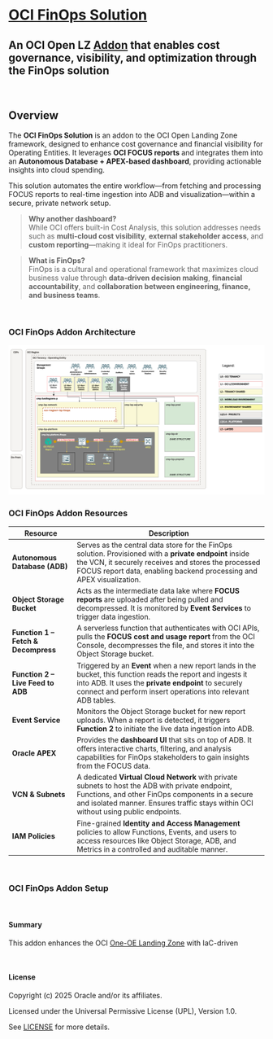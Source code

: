 # **[OCI FinOps Solution](#)**
## **An OCI Open LZ [Addon](#) that enables cost governance, visibility, and optimization through the FinOps solution**
&nbsp;
## **Overview**

The **OCI FinOps Solution** is an addon to the OCI Open Landing Zone framework, designed to enhance cost governance and financial visibility for Operating Entities. It leverages **OCI FOCUS reports** and integrates them into an **Autonomous Database + APEX-based dashboard**, providing actionable insights into cloud spending.

This solution automates the entire workflow—from fetching and processing FOCUS reports to real-time ingestion into ADB and visualization—within a secure, private network setup.

> **Why another dashboard?**  
> While OCI offers built-in Cost Analysis, this solution addresses needs such as **multi-cloud cost visibility**, **external stakeholder access**, and **custom reporting**—making it ideal for FinOps practitioners.

> **What is FinOps?**  
> FinOps is a cultural and operational framework that maximizes cloud business value through **data-driven decision making**, **financial accountability**, and **collaboration between engineering, finance, and business teams**.

&nbsp;

### OCI FinOps Addon Architecture

<img src="images/OCI_FinOps_Arch.png" width="900" height="value">

### OCI FinOps Addon Resources


| **Resource** | **Description** |
|--------------|------------------|
| **Autonomous Database (ADB)** | Serves as the central data store for the FinOps solution. Provisioned with a **private endpoint** inside the VCN, it securely receives and stores the processed FOCUS report data, enabling backend processing and APEX visualization. |
| **Object Storage Bucket** | Acts as the intermediate data lake where **FOCUS reports** are uploaded after being pulled and decompressed. It is monitored by **Event Services** to trigger data ingestion. |
| **Function 1 – Fetch & Decompress** | A serverless function that authenticates with OCI APIs, pulls the **FOCUS cost and usage report** from the OCI Console, decompresses the file, and stores it into the Object Storage bucket. |
| **Function 2 – Live Feed to ADB** | Triggered by an **Event** when a new report lands in the bucket, this function reads the report and ingests it into ADB. It uses the **private endpoint** to securely connect and perform insert operations into relevant ADB tables. |
| **Event Service** | Monitors the Object Storage bucket for new report uploads. When a report is detected, it triggers **Function 2** to initiate the live data ingestion into ADB. |
| **Oracle APEX** | Provides the **dashboard UI** that sits on top of ADB. It offers interactive charts, filtering, and analysis capabilities for FinOps stakeholders to gain insights from the FOCUS data. |
| **VCN & Subnets** | A dedicated **Virtual Cloud Network** with private subnets to host the ADB with private endpoint, Functions, and other FinOps components in a secure and isolated manner. Ensures traffic stays within OCI without using public endpoints. |
| **IAM Policies** | Fine-grained **Identity and Access Management** policies to allow Functions, Events, and users to access resources like Object Storage, ADB, and Metrics in a controlled and auditable manner. |

&nbsp;

### OCI FinOps Addon Setup

&nbsp;

#### Summary
This addon enhances the OCI [One-OE Landing Zone](https://github.com/oci-landing-zones/oci-landing-zone-operating-entities/tree/master/blueprints/one-oe/runtime/one-stack) with IaC-driven 

&nbsp;
#### License
Copyright (c) 2025 Oracle and/or its affiliates.

Licensed under the Universal Permissive License (UPL), Version 1.0.

See [LICENSE](/LICENSE.txt) for more details.
